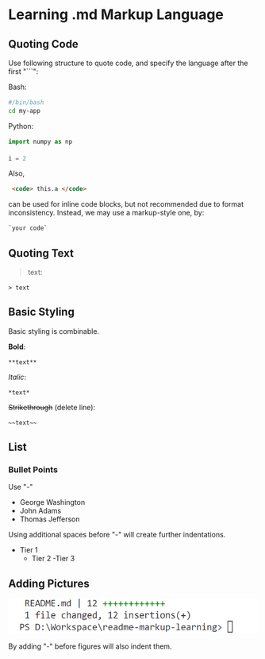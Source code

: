 # Learning .md Markup Language

## Quoting Code

Use following structure to quote code, and specify the language after the first "```":

Bash:

```bash
#/bin/bash
cd my-app
```

Python:

```python
import numpy as np

i = 2
```

Also,

```HTML
 <code> this.a </code> 
 ```

can be used for inline code blocks, but not recommended due to format inconsistency. Instead, we may use a markup-style one, by:

```html
`your code`
 ```

## Quoting Text

> text:

```markup
> text
```

## Basic Styling

Basic styling is combinable.

**Bold**:

```markup
**text**
```

*Italic*:

```markup
*text*
```

~~Strikethrough~~ (delete line):

```markup
~~text~~
```

## List

### Bullet Points

Use "-"

- George Washington
- John Adams
- Thomas Jefferson

Using additional spaces before "-" will create further indentations.

- Tier 1
  - Tier 2
    -Tier 3

## Adding Pictures

![fig_1](./figures/fig_1.png)

By adding "-" before figures will also indent them.
